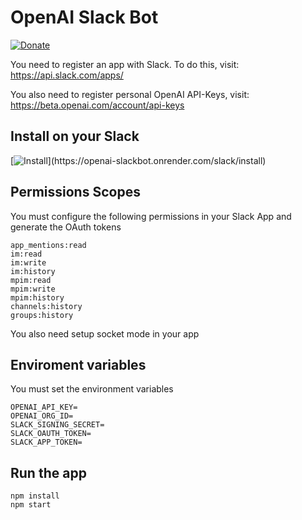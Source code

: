 # OpenAI Slack Bot 

[![Donate](https://img.shields.io/badge/Donate-PayPal-green.svg)](https://paypal.me/webfactorystudio)

You need to register an app with Slack. To do this, visit: https://api.slack.com/apps/

You also need to register personal OpenAI API-Keys, visit: https://beta.openai.com/account/api-keys

## Install on your Slack

[![Install]([https://img.shields.io/badge/slack.svg](https://platform.slack-edge.com/img/add_to_slack.png))](https://openai-slackbot.onrender.com/slack/install)


## Permissions Scopes

You must configure the following permissions in your Slack App and generate the OAuth tokens

```
app_mentions:read
im:read
im:write
im:history
mpim:read
mpim:write
mpim:history
channels:history
groups:history
```

You also need setup socket mode in your app

## Enviroment variables

You must set the environment variables

```
OPENAI_API_KEY=
OPENAI_ORG_ID=
SLACK_SIGNING_SECRET=
SLACK_OAUTH_TOKEN=
SLACK_APP_TOKEN=
```

## Run the app

```
npm install
npm start
```
